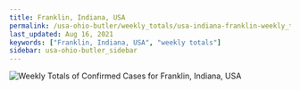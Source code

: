 ```yaml
---
title: Franklin, Indiana, USA
permalink: /usa-ohio-butler/weekly_totals/usa-indiana-franklin-weekly_totals.html
last_updated: Aug 16, 2021
keywords: ["Franklin, Indiana, USA", "weekly totals"]
sidebar: usa-ohio-butler_sidebar
---
```


![Weekly Totals of Confirmed Cases for Franklin, Indiana, USA](/covid_tracker/images/graphs/usa-indiana-franklin-weekly_totals_graph.png)
